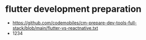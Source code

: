 # flutter development preparation

- https://github.com/codemobiles/cm-prepare-dev-tools-full-stack/blob/main/flutter-vs-reactnative.txt
- 1234
